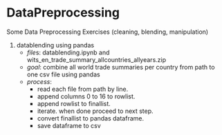 # DataPreprocessing
Some Data Preprocessing Exercises (cleaning, blending, manipulation)

1. datablending using pandas
    - *file*s: datablending.ipynb and wits_en_trade_summary_allcountries_allyears.zip
    - *goal*: combine all world trade summaries per country from path to one csv file using pandas
    - *process*: 
      - read each file from path by line. 
      - append columns 0 to 16 to rowlist.
      - append rowlist to finallist.
      - iterate. when done proceed to next step.
      - convert finallist to pandas dataframe.
      - save dataframe to csv
